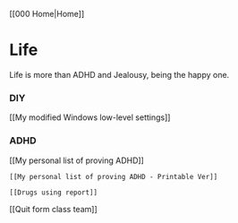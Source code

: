 [[000 Home|Home]]

# Life

Life is more than ADHD and Jealousy, being the happy one.



### DIY

[[My modified Windows low-level settings]]

### ADHD

[[My personal list of proving ADHD]]

	[[My personal list of proving ADHD - Printable Ver]]

	[[Drugs using report]]

[[Quit form class team]]